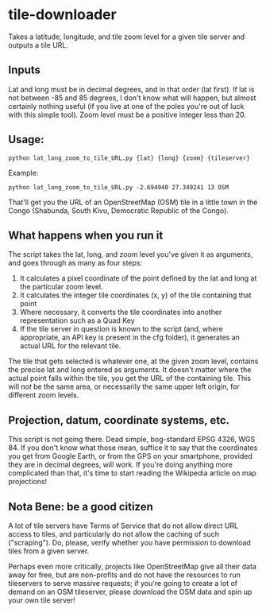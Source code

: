 # tile-downloader

Takes a latitude, longitude, and tile zoom level for a given tile server and outputs a tile URL.  

## Inputs

Lat and long must be in decimal degrees, and in that order (lat first).  If lat is not between -85 and 85 degrees, I don't know what will happen, but almost certainly nothing useful (if you live at one of the poles you're out of luck with this simple tool).  Zoom level must be a positive integer less than 20.  

## Usage:

    python lat_long_zoom_to_tile_URL.py {lat} {long} {zoom} {tileserver}

Example:

    python lat_long_zoom_to_tile_URL.py -2.694940 27.349241 13 OSM

That'll get you the URL of an OpenStreetMap (OSM) tile in a little town in the Congo (Shabunda, South Kivu, Democratic Republic of the Congo).

## What happens when you run it

The script takes the lat, long, and zoom level you've given it as arguments, and goes through as many as four steps:

1. It calculates a pixel coordinate of the point defined by the lat and long at the particular zoom level.
2. It calculates the integer tile coordinates (x, y) of the tile containing that point
3. Where necessary, it converts the tile coordinates into another representation such as a Quad Key
4. If the tile server in question is known to the script (and, where appropriate, an API key is present in the cfg folder), it generates an actual URL for the relevant tile.

The tile that gets selected is whatever one, at the given zoom level, contains the precise lat and long entered as arguments.  It doesn't matter where the actual point falls within the tile, you get the URL of the containing tile.  This will *not* be the same area, or necessarily the same upper left origin, for different zoom levels.

## Projection, datum, coordinate systems, etc.

This script is not going there.  Dead simple, bog-standard EPSG 4326, WGS 84.  If you don't know what those mean, suffice it to say that the coordinates you get from Google Earth, or from the GPS on your smartphone, provided they are in decimal degrees, will work.  If you're doing anything more complicated than that, it's time to start reading the Wikipedia article on map projections!

## Nota Bene: be a good citizen

A lot of tile servers have Terms of Service that do not allow direct URL access to tiles, and particularly do not allow the caching of such ("scraping").  Do, please, verify whether you have permission to download tiles from a given server. 

Perhaps even more critically, projects like OpenStreetMap give all their data away for free, but are non-profits and do not have the resources to run tileservers to serve massive requests; if you're going to create a lot of demand on an OSM tileserver, please download the OSM data and spin up your own tile server!  
